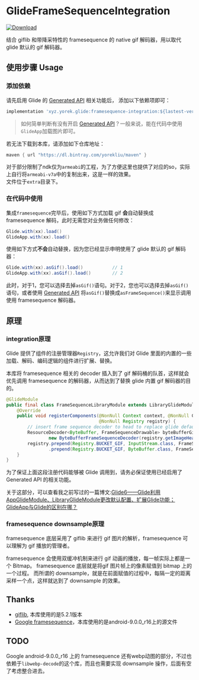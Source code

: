 # GlideFrameSequenceIntegration 

[ ![Download](https://api.bintray.com/packages/yorekliu/maven/GlideFrameSequenceIntegration/images/download.svg) ](https://bintray.com/yorekliu/maven/GlideFrameSequenceIntegration/_latestVersion)

结合 giflib 和带降采特性的 framesequence 的 native gif 解码器，用以取代 glide 默认的 gif 解码器。

## 使用步骤 Usage

### 添加依赖

请先启用 Glide 的 [Generated API](https://bumptech.github.io/glide/doc/generatedapi.html) 相关功能后， 添加以下依赖项即可：

```gradle
implementation 'xyz.yorek.glide:framesequence-integration:${lastest-version}'
```

> 如何简单判断有没有开启 [Generated API](https://bumptech.github.io/glide/doc/generatedapi.html)？一般来说，能在代码中使用`GlideApp`加载图片即可。

若无法下载到本库，请添加如下仓库地址：

```gradle
maven { url "https://dl.bintray.com/yorekliu/maven" }
```

对于部分限制了ndk仅为`armeabi`的工程，为了方便这里也提供了对应的so，实际上自行将`armeabi-v7a`中的复制出来，这是一样的效果。  
文件位于`extra`目录下。

### 在代码中使用

集成`framesequence`完毕后，使用如下方式加载 gif **会**自动替换成 framesequence 解码，此时无需您对业务做任何修改：

```java
Glide.with(xx).load()
GlideApp.with(xx).load()
```

使用如下方式**不会**自动替换，因为您已经显示申明使用了 glide 默认的 gif 解码器：

```java
Glide.with(xx).asGif().load()           // 1
GlideApp.with(xx).asGif().load()        // 2
```

此时，对于1，您可以选择去掉`asGif()`语句。对于2，您也可以选择去掉`asGif()`语句，或者使用 [Generated API](https://bumptech.github.io/glide/doc/generatedapi.html) 将`asGif()`替换成`asFrameSequence()`来显示调用使用 framesequence 解码器。

## 原理 

### integration原理

Glide 提供了组件的注册管理器`Registry`，这允许我们对 Glide 里面的内置的一些加载、解码、编码逻辑的组件进行扩展、替换。  

本库将 framesequence 相关的 decoder 插入到了 gif 解码桶的队首，这样就会优先调用 framesequence 的解码器，从而达到了替换 glide 内置 gif 解码器的目的。

```java
@GlideModule
public final class FrameSequenceLibraryModule extends LibraryGlideModule {
    @Override
    public void registerComponents(@NonNull Context context, @NonNull Glide glide,
                                   @NonNull Registry registry) {
        // insert frame sequence decoder to head to replace glide default gif decoder
        ResourceDecoder<ByteBuffer, FrameSequenceDrawable> byteBufferGifLibDecoder =
                new ByteBufferFrameSequenceDecoder(registry.getImageHeaderParsers(), glide.getBitmapPool());
        registry.prepend(Registry.BUCKET_GIF, InputStream.class, FrameSequenceDrawable.class, new StreamFrameSequenceDecoder(registry.getImageHeaderParsers(), byteBufferGifLibDecoder, glide.getArrayPool()))
                .prepend(Registry.BUCKET_GIF, ByteBuffer.class, FrameSequenceDrawable.class, byteBufferGifLibDecoder);
    }
}
```

为了保证上面这段注册代码能够被 Glide 调用到，请务必保证使用已经启用了 Generated API 的相关功能。

关于这部分，可以查看我之前写过的一篇博文:[Glide6——Glide利用AppGlideModule、LibraryGlideModule更改默认配置、扩展Glide功能；GlideApp与Glide的区别在哪？](https://blog.yorek.xyz/android/3rd-library/glide6/)

### framesequence downsample原理

framesequence 底层采用了 giflib 来进行 gif 图片的解析，framesequence 可以理解为 gif 播放的管理者。  

framesequence 会使用双缓冲机制来进行 gif 动画的播放，每一帧实际上都是一个 Bitmap。 framesequence 底层就是将gif 图片帧上的像素赋值到 bitmap 上的一个过程。 而所谓的 downsample，就是在前面赋值的过程中，每隔一定的距离采样一个点，这样就达到了 downsample 的效果。

## Thanks

- [giflib](http://giflib.sourceforge.net/gif_lib.html), 本库使用的是5.2.1版本
- [Google framesequence](https://android.googlesource.com/platform/frameworks/ex/+/android-9.0.0_r16/framesequence)，本库使用的是android-9.0.0_r16上的源文件

## TODO

Google android-9.0.0_r16 上的 framesequence 还有webp动图的部分，不过也依赖于`libwebp-decode`的这个库，而且也需要实现 downsample 操作，后面有空了考虑整合进去。

